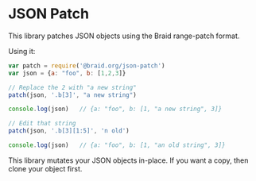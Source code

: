 # JSON Patch

This library patches JSON objects using the Braid range-patch format.

Using it:
```javascript
var patch = require('@braid.org/json-patch')
var json = {a: "foo", b: [1,2,3]}

// Replace the 2 with "a new string"
patch(json, '.b[3]', "a new string")

console.log(json)   // {a: "foo", b: [1, "a new string", 3]}

// Edit that string
patch(json, '.b[3][1:5]', 'n old')

console.log(json)   // {a: "foo", b: [1, "an old string", 3]}
```

This library mutates your JSON objects in-place.  If you want a copy, then
clone your object first.

